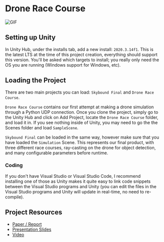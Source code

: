 # Drone Race Course

![GIF](https://media.giphy.com/media/aViVv0BL8UiX0Jq9pI/giphy.gif)

## Setting up Unity

In Unity Hub, under the installs tab, add a new install: `2020.3.14f1`. This is the latest LTS at the time of this project creation, everything should support this version. You'll be asked which targets to install; you really only need the OS you are running (Windows support for Windows, etc).

## Loading the Project

There are two main projects you can load: `Skybound Final` and `Drone Race Course`. 

`Drone Race Course` contains our first attempt at making a drone simulation through a Python UDP connection. Once you clone the project, simply go to the Unity Hub and click on Add Project, locate the `Drone Race Course` folder, and load it in. If you see nothing inside of Unity, you may need to go the the Scenes folder and load `SampleScene`.

`Skybound Final` can be loaded in the same way, however make sure that you have loaded the `Simulation` Scene. This represents our final product, with three different race courses, ray-casting on the drone for object detection, and many configurable parameters before runtime.

### Coding

If you don't have Visual Studio or Visual Studio Code, I recommend installing one of those as Unity makes it quite easy to link code snippets between the Visual Studio programs and Unity (you can edit the files in the Visual Studio programs and Unity will update in real-time, no need to re-compile).

## Project Resources

- [Paper / Report](https://docs.google.com/document/d/11JtSV4KBW5OCLFkRRMnZL66Bg5gOwMjH_syZ4cxcdXM/edit?usp=sharing)
- [Presentation Slides](https://docs.google.com/presentation/d/1gmr0C-JXrMalLmwPT8HH0lXfkOh1Kh9VBx0AU_PdyCM/edit?usp=sharing)
- [Video](https://www.youtube.com/watch?v=Ccjmokj2yxM)
